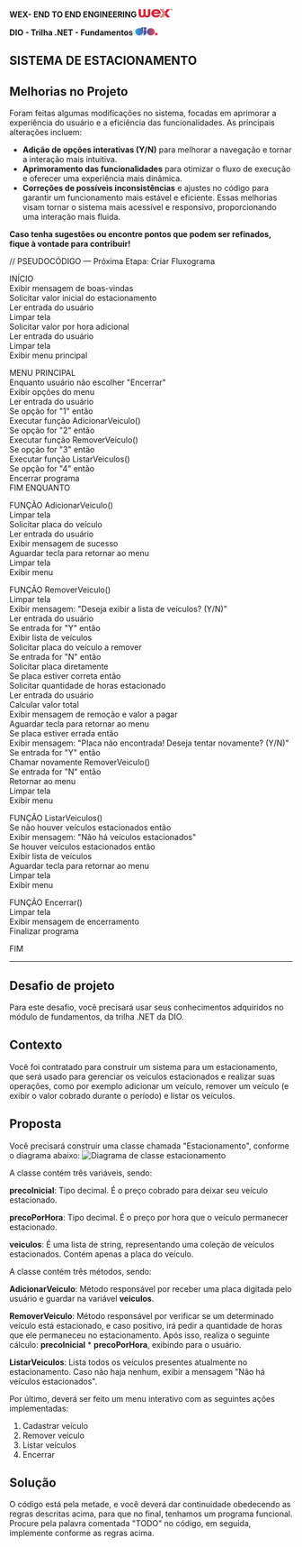 **WEX- END TO END ENGINEERING** <a href=""><img src="logo_wex.jpg" width="60" height="15"></a>  

**DIO - Trilha .NET - Fundamentos**
<a href="http://www.dio.me"> <img src= "logo_dio.jpg" width="40" height="15"></a>  

## SISTEMA DE ESTACIONAMENTO  

## Melhorias no Projeto  
Foram feitas algumas modificações no sistema, focadas em aprimorar a experiência do usuário e a eficiência das funcionalidades. As principais alterações incluem:
- **Adição de opções interativas (Y/N)** para melhorar a navegação e tornar a interação mais intuitiva.
- **Aprimoramento das funcionalidades** para otimizar o fluxo de execução e oferecer uma experiência mais dinâmica.
- **Correções de possíveis inconsistências** e ajustes no código para garantir um funcionamento mais estável e eficiente.
Essas melhorias visam tornar o sistema mais acessível e responsivo, proporcionando uma interação mais fluida. 

**Caso tenha sugestões ou encontre pontos que podem ser refinados, fique à vontade para contribuir!**  

// PSEUDOCÓDIGO — Próxima Etapa: Criar Fluxograma  

INÍCIO  
    Exibir mensagem de boas-vindas  
    Solicitar valor inicial do estacionamento  
    Ler entrada do usuário  
    Limpar tela  
    Solicitar valor por hora adicional  
    Ler entrada do usuário  
    Limpar tela  
    Exibir menu principal  

MENU PRINCIPAL  
    Enquanto usuário não escolher "Encerrar"  
        Exibir opções do menu  
        Ler entrada do usuário  
        Se opção for "1" então  
            Executar função AdicionarVeiculo()  
        Se opção for "2" então  
            Executar função RemoverVeiculo()  
        Se opção for "3" então  
            Executar função ListarVeiculos()  
        Se opção for "4" então  
            Encerrar programa  
    FIM ENQUANTO  

FUNÇÃO AdicionarVeiculo()  
    Limpar tela  
    Solicitar placa do veículo  
    Ler entrada do usuário  
    Exibir mensagem de sucesso  
    Aguardar tecla para retornar ao menu  
    Limpar tela  
    Exibir menu  

FUNÇÃO RemoverVeiculo()  
    Limpar tela  
    Exibir mensagem: "Deseja exibir a lista de veículos? (Y/N)"  
    Ler entrada do usuário  
    Se entrada for "Y" então  
        Exibir lista de veículos  
        Solicitar placa do veículo a remover  
    Se entrada for "N" então  
        Solicitar placa diretamente  
    Se placa estiver correta então  
        Solicitar quantidade de horas estacionado  
        Ler entrada do usuário  
        Calcular valor total  
        Exibir mensagem de remoção e valor a pagar  
        Aguardar tecla para retornar ao menu  
    Se placa estiver errada então  
        Exibir mensagem: "Placa não encontrada! Deseja tentar novamente? (Y/N)"  
        Se entrada for "Y" então  
            Chamar novamente RemoverVeiculo()  
        Se entrada for "N" então  
            Retornar ao menu  
    Limpar tela  
    Exibir menu  

FUNÇÃO ListarVeiculos()  
    Se não houver veículos estacionados então  
        Exibir mensagem: "Não há veículos estacionados"  
    Se houver veículos estacionados então  
        Exibir lista de veículos  
    Aguardar tecla para retornar ao menu  
    Limpar tela  
    Exibir menu  

FUNÇÃO Encerrar()  
    Limpar tela  
    Exibir mensagem de encerramento  
    Finalizar programa  

FIM  
 
--------------------------------------------------------------------------------

## Desafio de projeto
Para este desafio, você precisará usar seus conhecimentos adquiridos no módulo de fundamentos, da trilha .NET da DIO.

## Contexto
Você foi contratado para construir um sistema para um estacionamento, que será usado para gerenciar os veículos estacionados e realizar suas operações, como por exemplo adicionar um veículo, remover um veículo (e exibir o valor cobrado durante o período) e listar os veículos.

## Proposta
Você precisará construir uma classe chamada "Estacionamento", conforme o diagrama abaixo:
![Diagrama de classe estacionamento](diagrama_classe_estacionamento.png)

A classe contém três variáveis, sendo:

**precoInicial**: Tipo decimal. É o preço cobrado para deixar seu veículo estacionado.

**precoPorHora**: Tipo decimal. É o preço por hora que o veículo permanecer estacionado.

**veiculos**: É uma lista de string, representando uma coleção de veículos estacionados. Contém apenas a placa do veículo.

A classe contém três métodos, sendo:

**AdicionarVeiculo**: Método responsável por receber uma placa digitada pelo usuário e guardar na variável **veiculos**.

**RemoverVeiculo**: Método responsável por verificar se um determinado veículo está estacionado, e caso positivo, irá pedir a quantidade de horas que ele permaneceu no estacionamento. Após isso, realiza o seguinte cálculo: **precoInicial** * **precoPorHora**, exibindo para o usuário.

**ListarVeiculos**: Lista todos os veículos presentes atualmente no estacionamento. Caso não haja nenhum, exibir a mensagem "Não há veículos estacionados".

Por último, deverá ser feito um menu interativo com as seguintes ações implementadas:
1. Cadastrar veículo
2. Remover veículo
3. Listar veículos
4. Encerrar


## Solução
O código está pela metade, e você deverá dar continuidade obedecendo as regras descritas acima, para que no final, tenhamos um programa funcional. Procure pela palavra comentada "TODO" no código, em seguida, implemente conforme as regras acima.
